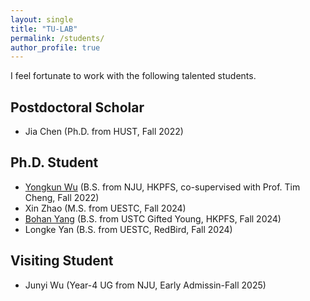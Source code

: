 ```yaml
---
layout: single
title: "TU-LAB"
permalink: /students/
author_profile: true
---
```


I feel fortunate to work with the following talented students.

## Postdoctoral Scholar
* Jia Chen (Ph.D. from HUST, Fall 2022)

## Ph.D. Student
* [Yongkun Wu](https://rockywu.netlify.app/) (B.S. from NJU, HKPFS, co-supervised with Prof. Tim Cheng, Fall 2022)
* Xin Zhao (M.S. from UESTC, Fall 2024)
* [Bohan Yang](https://starkerfirst.github.io/) (B.S. from USTC Gifted Young, HKPFS, Fall 2024)
* Longke Yan (B.S. from UESTC, RedBird, Fall 2024)

## Visiting Student
* Junyi Wu (Year-4 UG from NJU, Early Admissin-Fall 2025)
